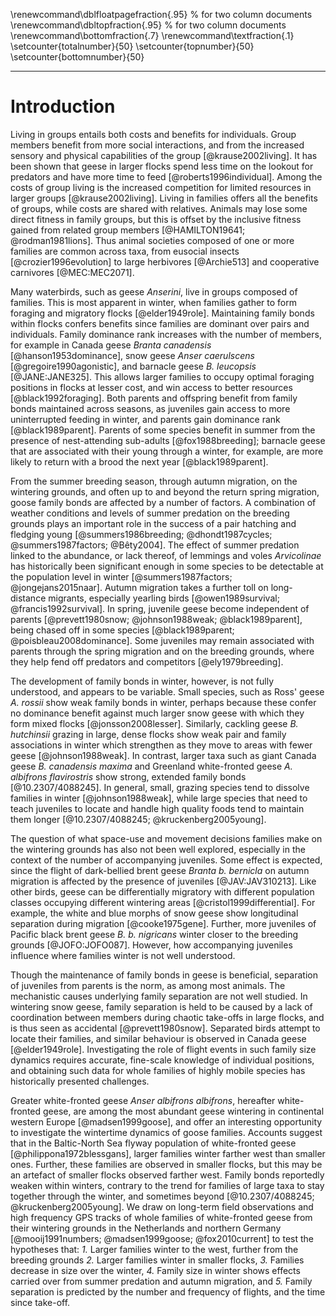 
\renewcommand\dblfloatpagefraction{.95} % for two column documents
\renewcommand\dbltopfraction{.95} % for two column documents
\renewcommand\bottomfraction{.7}
\renewcommand\textfraction{.1}
\setcounter{totalnumber}{50}
\setcounter{topnumber}{50}
\setcounter{bottomnumber}{50}

---

# Introduction

Living in groups entails both costs and benefits for individuals. Group members benefit from more social interactions, and from the increased sensory and physical capabilities of the group [@krause2002living]. It has been shown that geese in larger flocks spend less time on the lookout for predators and have more time to feed [@roberts1996individual]. Among the costs of group living is the increased competition for limited resources in larger groups [@krause2002living]. Living in families offers all the benefits of groups, while costs are shared with relatives. Animals may lose some direct fitness in family groups, but this is offset by the inclusive fitness gained from related group members [@HAMILTON19641; @rodman1981lions]. Thus animal societies composed of one or more families are common across taxa, from eusocial insects [@crozier1996evolution] to large herbivores [@Archie513] and cooperative carnivores [@MEC:MEC2071].

Many waterbirds, such as geese *Anserini*, live in groups composed of families. This is most apparent in winter, when families gather to form foraging and migratory flocks [@elder1949role]. Maintaining family bonds within flocks confers benefits since families are dominant over pairs and individuals. Family dominance rank increases with the number of members, for example in Canada geese *Branta canadensis* [@hanson1953dominance], snow geese *Anser caerulscens* [@gregoire1990agonistic], and barnacle geese *B. leucopsis* [@JANE:JANE325]. This allows larger families to occupy optimal foraging positions in flocks at lesser cost, and win access to better resources [@black1992foraging]. Both parents and offspring benefit from family bonds maintained across seasons, as juveniles gain access to more uninterrupted feeding in winter, and parents gain dominance rank [@black1989parent]. Parents of some species benefit in summer from the presence of nest-attending sub-adults [@fox1988breeding]; barnacle geese that are associated with their young through a winter, for example, are more likely to return with a brood the next year [@black1989parent].

From the summer breeding season, through autumn migration, on the wintering grounds, and often up to and beyond the return spring migration, goose family bonds are affected by a number of factors. A combination of weather conditions and levels of summer predation on the breeding grounds plays an important role in the success of a pair hatching and fledging young [@summers1986breeding; @dhondt1987cycles; @summers1987factors; @Bêty2004]. The effect of summer predation linked to the abundance, or lack thereof, of lemmings and voles *Arvicolinae* has historically been significant enough in some species to be detectable at the population level in winter [@summers1987factors; @jongejans2015naar]. Autumn migration takes a further toll on long-distance migrants, especially yearling birds [@owen1989survival; @francis1992survival].
In spring, juvenile geese become independent of parents [@prevett1980snow; @johnson1988weak; @black1989parent], being chased off in some species [@black1989parent; @poisbleau2008dominance]. Some juveniles may remain associated with parents through the spring migration and on the breeding grounds, where they help fend off predators and competitors [@ely1979breeding].

The development of family bonds in winter, however, is not fully understood, and appears to be variable. Small species, such as Ross' geese *A. rossii* show weak family bonds in winter, perhaps because these confer no dominance benefit against much larger snow geese with which they form mixed flocks [@jonsson2008lesser]. Similarly, cackling geese *B. hutchinsii* grazing in large, dense flocks show weak pair and family associations in winter which strengthen as they move to areas with fewer geese [@johnson1988weak].
In contrast, larger taxa such as giant Canada geese *B. canadensis maxima* and Greenland white-fronted geese *A. albifrons flavirostris* show strong, extended family bonds [@10.2307/4088245]. In general, small, grazing species tend to dissolve families in winter [@johnson1988weak], while large species that need to teach juveniles to locate and handle high quality foods tend to maintain them longer [@10.2307/4088245; @kruckenberg2005young].

The question of what space-use and movement decisions families make on the wintering grounds has also not been well explored, especially in the context of the number of accompanying juveniles. Some effect is expected, since the flight of dark-bellied brent geese *Branta b. bernicla* on autumn migration is affected by the presence of juveniles [@JAV:JAV310213]. Like other birds, geese can be differentially migratory with different population classes occupying different wintering areas [@cristol1999differential]. For example, the white and blue morphs of snow geese show longitudinal separation during migration [@cooke1975gene]. Further, more juveniles of Pacific black brent geese *B. b. nigricans* winter closer to the breeding grounds [@JOFO:JOFO087]. However, how accompanying juveniles influence where families winter is not well understood.

Though the maintenance of family bonds in geese is beneficial, separation of juveniles from parents is the norm, as among most animals.
The mechanistic causes underlying family separation are not well studied. In wintering snow geese, family separation is held to be caused by a lack of coordination between members during chaotic take-offs in large flocks, and is thus seen as accidental [@prevett1980snow]. Separated birds attempt to locate their families, and similar behaviour is observed in Canada geese [@elder1949role]. Investigating the role of flight events in such family size dynamics requires accurate, fine-scale knowledge of individual positions, and obtaining such data for whole families of highly mobile species has historically presented challenges.

Greater white-fronted geese *Anser albifrons albifrons*, hereafter white-fronted geese, are among the most abundant geese wintering in continental western Europe [@madsen1999goose], and offer an interesting opportunity to investigate the wintertime dynamics of goose families. Accounts suggest that in the Baltic-North Sea flyway population of white-fronted geese [@philippona1972blessgans], larger families winter farther west than smaller ones. Further, these families are observed in smaller flocks, but this may be an artefact of smaller flocks observed farther west. Family bonds reportedly weaken within winters, contrary to the trend for families of large taxa to stay together through the winter, and sometimes beyond [@10.2307/4088245; @kruckenberg2005young].
We draw on long-term field observations and high frequency GPS tracks of whole families of white-fronted geese from their wintering grounds in the Netherlands and northern Germany [@mooij1991numbers; @madsen1999goose; @fox2010current] to test the hypotheses that: *1.* Larger families winter to the west, further from the breeding grounds *2.* Larger families winter in smaller flocks, *3.* Families decrease in size over the winter, *4.* Family size in winter shows effects carried over from summer predation and autumn migration, and *5.* Family separation is predicted by the number and frequency of flights, and the time since take-off.
